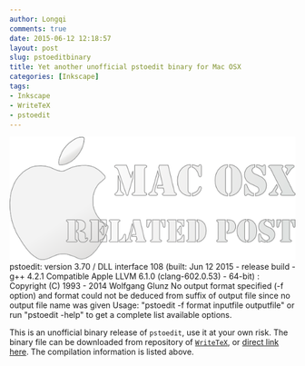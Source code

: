 ```yaml
---
author: Longqi
comments: true
date: 2015-06-12 12:18:57
layout: post
slug: pstoeditbinary
title: Yet another unofficial pstoedit binary for Mac OSX 
categories: [Inkscape]
tags:
- Inkscape
- WriteTeX
- pstoedit
---
```

![macosx](/public/images/macosx.png)
	pstoedit: version 3.70 / DLL interface 108 (built: Jun 12 2015 - release build - g++ 4.2.1 Compatible Apple LLVM 6.1.0 (clang-602.0.53) - 64-bit) : Copyright (C) 1993 - 2014 Wolfgang Glunz
	No output format specified (-f option) and format could not be deduced from suffix of output file since no output file name was given
	Usage: "pstoedit -f format inputfile outputfile" or run "pstoedit -help" to get a complete list available options.

This is an unofficial binary release of `pstoedit`, use it at your own risk. The binary file can be downloaded from repository of [`WriteTeX`](https://github.com/wanglongqi/WriteTeX), or [direct link here](https://github.com/wanglongqi/WriteTeX/raw/master/pstoedit.zip). The compilation information is listed above.
